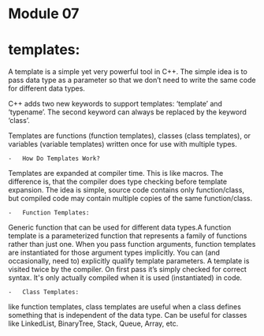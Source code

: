 # Module 07

# templates:

A template is a simple yet very powerful tool in C++. The simple idea is to pass data type as a parameter so that we don’t need to write the same code for different data types.

C++ adds two new keywords to support templates: ‘template’ and ‘typename’. The second keyword can always be replaced by the keyword ‘class’.

Templates are functions (function templates), classes (class templates), or variables (variable templates) written once for use with multiple types.

    -   How Do Templates Work?

Templates are expanded at compiler time. This is like macros. The difference is, that the compiler does type checking before template expansion. The idea is simple, source code contains only function/class, but compiled code may contain multiple copies of the same function/class.

    -   Function Templates:

Generic function that can be used for different data types.A function template is a parameterized function that represents a family of functions rather than just one.
When you pass function arguments, function templates are instantiated for those argument types implicitly.
You can (and occasionally, need to) explicitly qualify template parameters.
A template is visited twice by the compiler. On first pass it’s simply checked for correct syntax. It's only actually compiled when it is used (instantiated) in code.

    -   Class Templates:

like function templates, class templates are useful when a class defines something that is independent of the data type. Can be useful for classes like LinkedList, BinaryTree, Stack, Queue, Array, etc. 